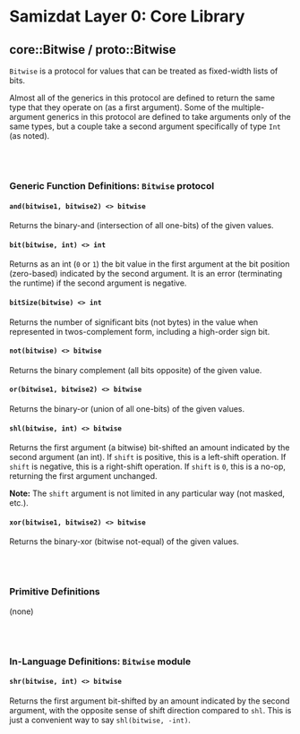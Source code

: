 Samizdat Layer 0: Core Library
==============================

core::Bitwise / proto::Bitwise
------------------------------

`Bitwise` is a protocol for values that can be treated as fixed-width
lists of bits.

Almost all of the generics in this protocol are defined to return the same
type that they operate on (as a first argument). Some of the multiple-argument
generics in this protocol are defined to take arguments only of the same
types, but a couple take a second argument specifically of type `Int`
(as noted).


<br><br>
### Generic Function Definitions: `Bitwise` protocol

#### `and(bitwise1, bitwise2) <> bitwise`

Returns the binary-and (intersection of all one-bits) of the given values.

#### `bit(bitwise, int) <> int`

Returns as an int (`0` or `1`) the bit value in the first
argument at the bit position (zero-based) indicated by the second
argument. It is an error (terminating the runtime) if the second
argument is negative.

#### `bitSize(bitwise) <> int`

Returns the number of significant bits (not bytes) in
the value when represented in twos-complement form, including a
high-order sign bit.

#### `not(bitwise) <> bitwise`

Returns the binary complement (all bits opposite) of the given value.

#### `or(bitwise1, bitwise2) <> bitwise`

Returns the binary-or (union of all one-bits) of the given values.

#### `shl(bitwise, int) <> bitwise`

Returns the first argument (a bitwise) bit-shifted an amount indicated
by the second argument (an int). If `shift` is positive, this
is a left-shift operation. If `shift` is negative, this is a right-shift
operation. If `shift` is `0`, this is a no-op, returning the first
argument unchanged.

**Note:** The `shift` argument is not limited in any particular way (not
masked, etc.).

#### `xor(bitwise1, bitwise2) <> bitwise`

Returns the binary-xor (bitwise not-equal) of the given values.


<br><br>
### Primitive Definitions

(none)


<br><br>
### In-Language Definitions: `Bitwise` module

#### `shr(bitwise, int) <> bitwise`

Returns the first argument bit-shifted by an amount indicated by the
second argument, with the opposite sense of shift direction compared
to `shl`. This is just a convenient way to say `shl(bitwise, -int)`.
